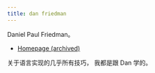 ```yaml
---
title: dan friedman
---
```


Daniel Paul Friedman。

- [Homepage (archived)](https://web.archive.org/web/20180924132541/https://www.cs.indiana.edu/~dfried/)

关于语言实现的几乎所有技巧，
我都是跟 Dan 学的。
